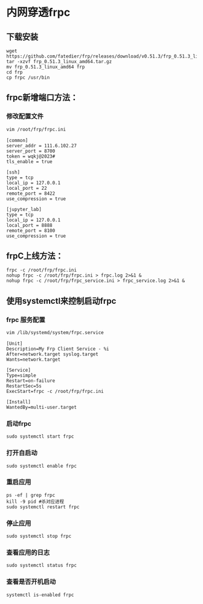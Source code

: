 # 内网穿透frpc
## 下载安装
```
wget https://github.com/fatedier/frp/releases/download/v0.51.3/frp_0.51.3_linux_amd64.tar.gz
tar -xzvf frp_0.51.3_linux_amd64.tar.gz
mv frp_0.51.3_linux_amd64 frp
cd frp
cp frpc /usr/bin
```

## frpc新增端口方法：
### 修改配置文件  
```bash
vim /root/frp/frpc.ini
```
```vim
[common]
server_addr = 111.6.102.27
server_port = 8700
token = wqkj@2023#
tls_enable = true

[ssh]
type = tcp
local_ip = 127.0.0.1
local_port = 22
remote_port = 8422
use_compression = true

[jupyter_lab]
type = tcp
local_ip = 127.0.0.1
local_port = 8888
remote_port = 8100
use_compression = true
```

## frpC上线方法：
```
frpc -c /root/frp/frpc.ini 
nohup frpc -c /root/frp/frpc.ini > frpc.log 2>&1 &
nohup frpc -c /root/frp/frpc_service.ini > frpc_service.log 2>&1 &
```

## 使用systemctl来控制启动frpc
### frpc 服务配置
```bash
vim /lib/systemd/system/frpc.service
```
```vim
[Unit]
Description=My Frp Client Service - %i
After=network.target syslog.target
Wants=network.target

[Service]
Type=simple
Restart=on-failure
RestartSec=5s
ExecStart=frpc -c /root/frp/frpc.ini

[Install]
WantedBy=multi-user.target
```
### 启动frpc
```
sudo systemctl start frpc
```
### 打开自启动
```
sudo systemctl enable frpc
```
### 重启应用
```
ps -ef | grep frpc 
kill -9 pid #杀对应进程
sudo systemctl restart frpc
```
### 停止应用
```
sudo systemctl stop frpc
```
### 查看应用的日志
```
sudo systemctl status frpc
```
### 查看是否开机启动
```
systemctl is-enabled frpc
```
